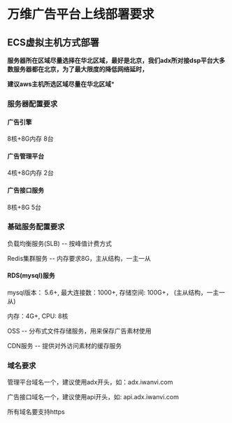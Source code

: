 # 万维广告平台上线部署要求

## ECS虚拟主机方式部署

**服务器所在区域尽量选择在华北区域，最好是北京，我们adx所对接dsp平台大多数服务器都在北京，为了最大限度的降低网络延时，**

**建议aws主机所选区域尽量在华北区域***

### 服务器配置要求

#### 广告引擎

8核+8G内存 8台

#### 广告管理平台

4核+8G内存  2台

#### 广告接口服务

8核+8G  5台

### 基础服务配置要求

负载均衡服务(SLB)  -- 按峰值计费方式

Redis集群服务 -- 内存要求8G，主从结构，一主一从

#### RDS(mysql)服务

mysql版本： 5.6+, 最大连接数：1000+, 存储空间: 100G+， (主从结构，一主一从)

内存：4G+, CPU: 8核

OSS -- 分布式文件存储服务，用来保存广告素材使用

CDN服务 -- 提供对外访问素材的缓存服务

### 域名要求

管理平台域名一个，建议使用adx开头，如：adx.iwanvi.com

广告接口域名一个，建议使用api开头，如: api.adx.iwanvi.com

所有域名要支持https





